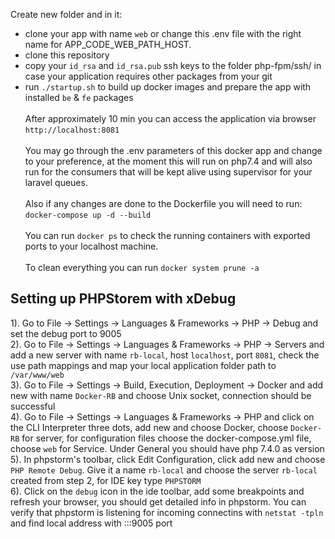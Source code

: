 Create new folder and in it:
- clone your app with name `web` or change this .env file with the right name for APP_CODE_WEB_PATH_HOST. <br/>
- clone this repository <br/>
- copy your `id_rsa` and `id_rsa.pub` ssh keys to the folder php-fpm/ssh/ in case your application requires other packages from your git <br/>
- run `./startup.sh` to build up docker images and prepare the app with installed `be` & `fe` packages<br/><br/>
After approximately 10 min you can access the application via browser `http://localhost:8081`<br/><br/>
You may go through the .env parameters of this docker app and change to your preference, at the moment this will run on php7.4 and will also run for the consumers that will be kept alive using supervisor for your laravel queues. <br/></br>
Also if any changes are done to the Dockerfile you will need to run: `docker-compose up -d --build` <br/><br/>
You can run `docker ps` to check the running containers with exported ports to your localhost machine. <br/><br/>
To clean everything you can run `docker system prune -a` </br>


## Setting up PHPStorem with xDebug
1). Go to File -> Settings -> Languages & Frameworks -> PHP -> Debug and set the debug port to 9005 <br/>
2). Go to File -> Settings -> Languages & Frameworks -> PHP -> Servers and add a new server with name `rb-local`, host `localhost`, port `8081`, check the use path mappings and map your local application folder path to `/var/www/web` <br/>
3). Go to File -> Settings -> Build, Execution, Deployment -> Docker and add new with name `Docker-RB` and choose Unix socket, connection should be successful <br/>
4). Go to File -> Settings -> Languages & Frameworks -> PHP and click on the CLI Interpreter three dots, add new and choose Docker, choose `Docker-RB` for server, for configuration files choose the docker-compose.yml file, choose `web` for Service. Under General you should have php 7.4.0 as version
5). In phpstorm's toolbar, click Edit Configuration, click add new and choose `PHP Remote Debug`. Give it a name `rb-local` and choose the server `rb-local` created from step 2, for IDE key type `PHPSTORM` <br/>
6). Click on the `debug` icon in the ide toolbar, add some breakpoints and refresh your browser, you should get detailed info in phpstorm. You can verify that phpstorm is listening for incoming connectins with `netstat -tpln` and find local address with :::9005 port <br/>








